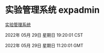 # 实验管理系统 expadmin
[实验管理系统](http://59.174.26.83:56808/expadmin-782313d2-e1b1-4ea7-932e-3a55e6a1a4d0/)

2022年 05月 29日 星期日 19:20:01 CST

2022年 05月 29日 星期日 11:20:01 GMT
